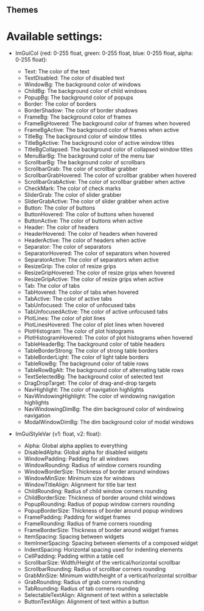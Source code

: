 ## Themes

# Available settings:

- ImGuiCol {red: 0-255 float, green: 0-255 float, blue: 0-255 float, alpha: 0-255 float}:
    - Text: The color of the text
    - TextDisabled: The color of disabled text
    - WindowBg: The background color of windows
    - ChildBg: The background color of child windows
    - PopupBg: The background color of popups
    - Border: The color of borders
    - BorderShadow: The color of border shadows
    - FrameBg: The background color of frames
    - FrameBgHovered: The background color of frames when hovered
    - FrameBgActive: The background color of frames when active
    - TitleBg: The background color of window titles
    - TitleBgActive: The background color of active window titles
    - TitleBgCollapsed: The background color of collapsed window titles
    - MenuBarBg: The background color of the menu bar
    - ScrollbarBg: The background color of scrollbars
    - ScrollbarGrab: The color of scrollbar grabber
    - ScrollbarGrabHovered: The color of scrollbar grabber when hovered
    - ScrollbarGrabActive: The color of scrollbar grabber when active
    - CheckMark: The color of check marks
    - SliderGrab: The color of slider grabber
    - SliderGrabActive: The color of slider grabber when active
    - Button: The color of buttons
    - ButtonHovered: The color of buttons when hovered
    - ButtonActive: The color of buttons when active
    - Header: The color of headers
    - HeaderHovered: The color of headers when hovered
    - HeaderActive: The color of headers when active
    - Separator: The color of separators
    - SeparatorHovered: The color of separators when hovered
    - SeparatorActive: The color of separators when active
    - ResizeGrip: The color of resize grips
    - ResizeGripHovered: The color of resize grips when hovered
    - ResizeGripActive: The color of resize grips when active
    - Tab: The color of tabs
    - TabHovered: The color of tabs when hovered
    - TabActive: The color of active tabs
    - TabUnfocused: The color of unfocused tabs
    - TabUnfocusedActive: The color of active unfocused tabs
    - PlotLines: The color of plot lines
    - PlotLinesHovered: The color of plot lines when hovered
    - PlotHistogram: The color of plot histograms
    - PlotHistogramHovered: The color of plot histograms when hovered
    - TableHeaderBg: The background color of table headers
    - TableBorderStrong: The color of strong table borders
    - TableBorderLight: The color of light table borders
    - TableRowBg: The background color of table rows
    - TableRowBgAlt: The background color of alternating table rows
    - TextSelectedBg: The background color of selected text
    - DragDropTarget: The color of drag-and-drop targets
    - NavHighlight: The color of navigation highlights
    - NavWindowingHighlight: The color of windowing navigation highlights
    - NavWindowingDimBg: The dim background color of windowing navigation
    - ModalWindowDimBg: The dim background color of modal windows

- ImGuiStyleVar {v1: float, v2: float}:
    - Alpha: Global alpha applies to everything
    - DisabledAlpha: Global alpha for disabled widgets
    - WindowPadding: Padding for all windows
    - WindowRounding: Radius of window corners rounding
    - WindowBorderSize: Thickness of border around windows
    - WindowMinSize: Minimum size for windows
    - WindowTitleAlign: Alignment for title bar text
    - ChildRounding: Radius of child window corners rounding
    - ChildBorderSize: Thickness of border around child windows
    - PopupRounding: Radius of popup window corners rounding
    - PopupBorderSize: Thickness of border around popup windows
    - FramePadding: Padding for widget frames
    - FrameRounding: Radius of frame corners rounding
    - FrameBorderSize: Thickness of border around widget frames
    - ItemSpacing: Spacing between widgets
    - ItemInnerSpacing: Spacing between elements of a composed widget
    - IndentSpacing: Horizontal spacing used for indenting elements
    - CellPadding: Padding within a table cell
    - ScrollbarSize: Width/Height of the vertical/horizontal scrollbar
    - ScrollbarRounding: Radius of scrollbar corners rounding
    - GrabMinSize: Minimum width/height of a vertical/horizontal scrollbar
    - GrabRounding: Radius of grab corners rounding
    - TabRounding: Radius of tab corners rounding
    - SelectableTextAlign: Alignment of text within a selectable
    - ButtonTextAlign: Alignment of text within a button
